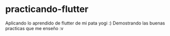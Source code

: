 # practicando-flutter
Aplicando lo aprendido de flutter de mi pata yogi :) Demostrando las buenas practicas que me enseño :v
